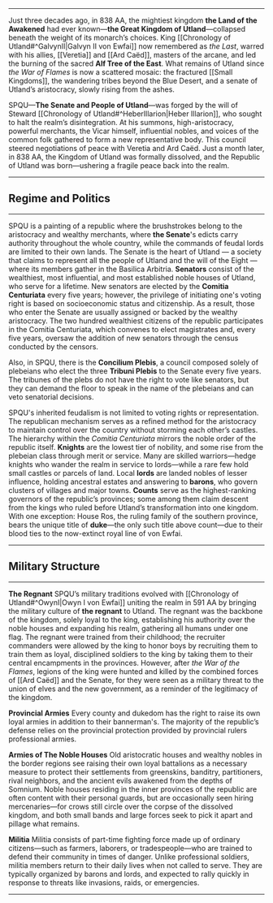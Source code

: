 <hr style="margin: 0;">

Just three decades ago, in 838 AA, the mightiest kingdom **the Land of the Awakened** had ever known—**the Great Kingdom of Utland**—collapsed beneath the weight of its monarch’s choices. King [[Chronology of Utland#^GalvynII|Galvyn II von Ewfai]] now remembered as *the Last*, warred with his allies, [[Veretia]] and [[Ard Caëd]], masters of the arcane, and led the burning of the sacred **Alf Tree of the East**. What remains of Utland since *the War of Flames* is now a scattered mosaic: the fractured [[Small Kingdoms]], the wandering tribes beyond the Blue Desert, and a senate of Utland’s aristocracy, slowly rising from the ashes.

SPQU—**The Senate and People of Utland**—was forged by the will of Steward [[Chronology of Utland#^HeberIllarion|Heber Illarion]], who sought to halt the realm’s disintegration. At his summons, high-aristocracy, powerful merchants, the Vicar himself, influential nobles, and voices of the common folk gathered to form a new representative body. This council steered negotiations of peace with Veretia and Ard Caëd. Just a month later, in 838 AA, the Kingdom of Utland was formally dissolved, and the Republic of Utland was born—ushering a fragile peace back into the realm.
<hr style="margin: 0;">

## Regime and Politics
<hr style="margin: 0;">

SPQU is a painting of a republic where the brushstrokes belong to the aristocracy and wealthy merchants, where **the Senate**'s edicts carry authority throughout the whole country, while the commands of feudal lords are limited to their own lands. The Senate is the heart of Utland — a society that claims to represent all the people of Utland and the will of the Eight — where its members gather in the Basilica Arbitria. **Senators** consist of the wealthiest, most influential, and most established noble houses of Utland, who serve for a lifetime. New senators are elected by the **Comitia Centuriata** every five years; however, the privilege of initiating one's voting right is based on socioeconomic status and citizenship. As a result, those who enter the Senate are usually assigned or backed by the wealthy aristocracy. The two hundred wealthiest citizens of the republic participates in the Comitia Centuriata, which convenes to elect magistrates and, every five years, oversaw the addition of new senators through the census conducted by the censors.

Also, in SPQU, there is the **Concilium Plebis**, a council composed solely of plebeians who elect the three **Tribuni Plebis** to the Senate every five years. The tribunes of the plebs do not have the right to vote like senators, but they can demand the floor to speak in the name of the plebeians and can veto senatorial decisions.

SPQU's inherited feudalism is not limited to voting rights or representation. The republican mechanism serves as a refined method for the aristocracy to maintain control over the country without storming each other’s castles. The hierarchy within the _Comitia Centuriata_ mirrors the noble order of the republic itself. **Knights** are the lowest tier of nobility, and some rise from the plebeian class through merit or service. Many are skilled warriors—hedge knights who wander the realm in service to lords—while a rare few hold small castles or parcels of land. Local **lords** are landed nobles of lesser influence, holding ancestral estates and answering to **barons**, who govern clusters of villages and major towns. **Counts** serve as the highest-ranking governors of the republic’s provinces; some among them claim descent from the kings who ruled before Utland’s transformation into one kingdom. With one exception: House Ros, the ruling family of the southern province, bears the unique title of **duke**—the only such title above count—due to their blood ties to the now-extinct royal line of von Ewfai.
<hr style="margin: 0;">

## Military Structure
<hr style="margin: 0;">

**The Regnant**
SPQU’s military traditions evolved with [[Chronology of Utland#^OwynI|Owyn I von Ewfai]] uniting the realm in 591 AA by bringing the military culture of **the regnant** to Utland. The regnant was the backbone of the kingdom, solely loyal to the king, establishing his authority over the noble houses and expanding his realm, gathering all humans under one flag. The regnant were trained from their childhood; the recruiter commanders were allowed by the king to honor boys by recruiting them to train them as loyal, disciplined soldiers to the king by taking them to their central encampments in the provinces. However, after _the War of the Flames_, legions of the king were hunted and killed by the combined forces of [[Ard Caëd]] and the Senate, for they were seen as a military threat to the union of elves and the new government, as a reminder of the legitimacy of the kingdom.

**Provincial Armies**
Every county and dukedom has the right to raise its own loyal armies in addition to their bannerman's. The majority of the republic’s defense relies on the provincial protection provided by provincial rulers professional armies.

**Armies of The Noble Houses**
Old aristocratic houses and wealthy nobles in the border regions see raising their own loyal battalions as a necessary measure to protect their settlements from greenskins, banditry, partitioners, rival neighbors, and the ancient evils awakened from the depths of Somnium. Noble houses residing in the inner provinces of the republic are often content with their personal guards, but are occasionally seen hiring mercenaries—for crows still circle over the corpse of the dissolved kingdom, and both small bands and large forces seek to pick it apart and pillage what remains.

**Militia**
Militia consists of part-time fighting force made up of ordinary citizens—such as farmers, laborers, or tradespeople—who are trained to defend their community in times of danger. Unlike professional soldiers, militia members return to their daily lives when not called to serve. They are typically organized by barons and lords, and expected to rally quickly in response to threats like invasions, raids, or emergencies.
<hr style="margin: 0;">
